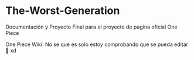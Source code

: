 # The-Worst-Generation
Documentación y Proyecto Final para el proyecto de pagina oficial One Piece

One Piece Wiki. No se que es solo estoy comprobando que se pueda editar 🤣 xd
